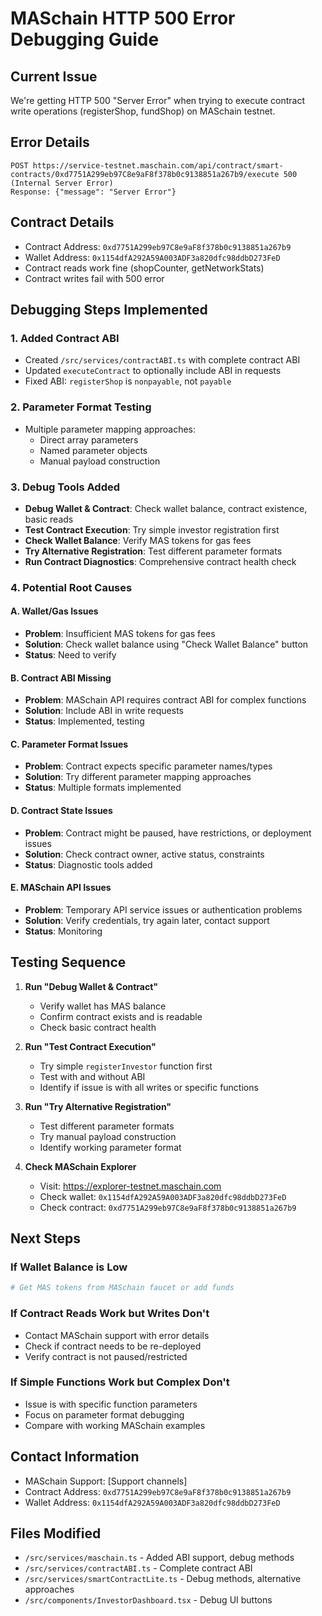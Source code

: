 # MASchain HTTP 500 Error Debugging Guide

## Current Issue
We're getting HTTP 500 "Server Error" when trying to execute contract write operations (registerShop, fundShop) on MASchain testnet.

## Error Details
```
POST https://service-testnet.maschain.com/api/contract/smart-contracts/0xd7751A299eb97C8e9aF8f378b0c9138851a267b9/execute 500 (Internal Server Error)
Response: {"message": "Server Error"}
```

## Contract Details
- Contract Address: `0xd7751A299eb97C8e9aF8f378b0c9138851a267b9`
- Wallet Address: `0x1154dfA292A59A003ADF3a820dfc98ddbD273FeD`
- Contract reads work fine (shopCounter, getNetworkStats)
- Contract writes fail with 500 error

## Debugging Steps Implemented

### 1. Added Contract ABI
- Created `/src/services/contractABI.ts` with complete contract ABI
- Updated `executeContract` to optionally include ABI in requests
- Fixed ABI: `registerShop` is `nonpayable`, not `payable`

### 2. Parameter Format Testing
- Multiple parameter mapping approaches:
  - Direct array parameters
  - Named parameter objects
  - Manual payload construction

### 3. Debug Tools Added
- **Debug Wallet & Contract**: Check wallet balance, contract existence, basic reads
- **Test Contract Execution**: Try simple investor registration first
- **Check Wallet Balance**: Verify MAS tokens for gas fees
- **Try Alternative Registration**: Test different parameter formats
- **Run Contract Diagnostics**: Comprehensive contract health check

### 4. Potential Root Causes

#### A. Wallet/Gas Issues
- **Problem**: Insufficient MAS tokens for gas fees
- **Solution**: Check wallet balance using "Check Wallet Balance" button
- **Status**: Need to verify

#### B. Contract ABI Missing
- **Problem**: MASchain API requires contract ABI for complex functions
- **Solution**: Include ABI in write requests
- **Status**: Implemented, testing

#### C. Parameter Format Issues
- **Problem**: Contract expects specific parameter names/types
- **Solution**: Try different parameter mapping approaches
- **Status**: Multiple formats implemented

#### D. Contract State Issues
- **Problem**: Contract might be paused, have restrictions, or deployment issues
- **Solution**: Check contract owner, active status, constraints
- **Status**: Diagnostic tools added

#### E. MASchain API Issues
- **Problem**: Temporary API service issues or authentication problems
- **Solution**: Verify credentials, try again later, contact support
- **Status**: Monitoring

## Testing Sequence

1. **Run "Debug Wallet & Contract"**
   - Verify wallet has MAS balance
   - Confirm contract exists and is readable
   - Check basic contract health

2. **Run "Test Contract Execution"**
   - Try simple `registerInvestor` function first
   - Test with and without ABI
   - Identify if issue is with all writes or specific functions

3. **Run "Try Alternative Registration"**
   - Test different parameter formats
   - Try manual payload construction
   - Identify working parameter format

4. **Check MASchain Explorer**
   - Visit: https://explorer-testnet.maschain.com
   - Check wallet: `0x1154dfA292A59A003ADF3a820dfc98ddbD273FeD`
   - Check contract: `0xd7751A299eb97C8e9aF8f378b0c9138851a267b9`

## Next Steps

### If Wallet Balance is Low
```bash
# Get MAS tokens from MASchain faucet or add funds
```

### If Contract Reads Work but Writes Don't
- Contact MASchain support with error details
- Check if contract needs to be re-deployed
- Verify contract is not paused/restricted

### If Simple Functions Work but Complex Don't
- Issue is with specific function parameters
- Focus on parameter format debugging
- Compare with working MASchain examples

## Contact Information
- MASchain Support: [Support channels]
- Contract Address: `0xd7751A299eb97C8e9aF8f378b0c9138851a267b9`
- Wallet Address: `0x1154dfA292A59A003ADF3a820dfc98ddbD273FeD`

## Files Modified
- `/src/services/maschain.ts` - Added ABI support, debug methods
- `/src/services/contractABI.ts` - Complete contract ABI
- `/src/services/smartContractLite.ts` - Debug methods, alternative approaches
- `/src/components/InvestorDashboard.tsx` - Debug UI buttons

